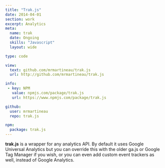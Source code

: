 ```yaml
---
title: "Trak.js"
date: 2014-04-01
section: work
excerpt: Analytics
meta:
  name: trak
  date: Ongoing
  skills: "Javascript"
  layout: wide

type: code

view:
  text: github.com/mrmartineau/trak.js
  url: http://github.com/mrmartineau/trak.js

info:
 - key: NPM
   value: npmjs.com/package/trak.js
   url: https://www.npmjs.com/package/trak.js

github:
  user: mrmartineau
  repo: trak.js

npm:
  package: trak.js
---
```

**trak.js** is a wrapper for any analytics API. By default it uses Google Universal Analytics but you can override this with the older ga.js or Google Tag Manager if you wish, or you can even add custom event trackers as well, instead of Google Analytics.
